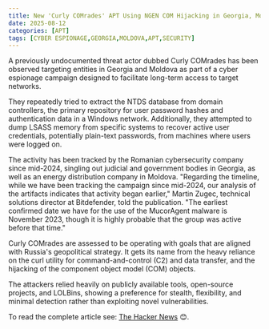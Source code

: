 ```yaml
---
title: New 'Curly COMrades' APT Using NGEN COM Hijacking in Georgia, Moldova Attacks
date: 2025-08-12
categories: [APT]
tags: [CYBER ESPIONAGE,GEORGIA,MOLDOVA,APT,SECURITY]
---
```


A previously undocumented threat actor dubbed Curly COMrades has been observed targeting entities in Georgia and Moldova as part of a cyber espionage campaign designed to facilitate long-term access to target networks.

They repeatedly tried to extract the NTDS database from domain controllers, the primary repository for user password hashes and authentication data in a Windows network. Additionally, they attempted to dump LSASS memory from specific systems to recover active user credentials, potentially plain-text passwords, from machines where users were logged on.

The activity has been tracked by the Romanian cybersecurity company since mid-2024, singling out judicial and government bodies in Georgia, as well as an energy distribution company in Moldova. "Regarding the timeline, while we have been tracking the campaign since mid-2024, our analysis of the artifacts indicates that activity began earlier," Martin Zugec, technical solutions director at Bitdefender, told the publication. "The earliest confirmed date we have for the use of the MucorAgent malware is November 2023, though it is highly probable that the group was active before that time."

Curly COMrades are assessed to be operating with goals that are aligned with Russia's geopolitical strategy. It gets its name from the heavy reliance on the curl utility for command-and-control (C2) and data transfer, and the hijacking of the component object model (COM) objects.

The attackers relied heavily on publicly available tools, open-source projects, and LOLBins, showing a preference for stealth, flexibility, and minimal detection rather than exploiting novel vulnerabilities.

To read the complete article see: [The Hacker News](https://thehackernews.com/2025/08/new-curly-comrades-apt-using-ngen-com.html) 😊.